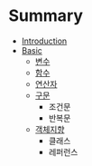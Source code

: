 # Summary

* [Introduction](README.md)
* [Basic](basic.md)
  * [변수](basic/bcc0-c218.md)
  * [함수](basic/d568-c218.md)
  * [연산자](basic/c5f0-c0b0-c790.md)
  * [구문](basic/ad6c-bb38.md)
    * 조건문
    * 반복문
  * [객체지향](basic/ac1d-ccb4-c9c0-d5a5.md)
    * 클래스
    * 레퍼런스

